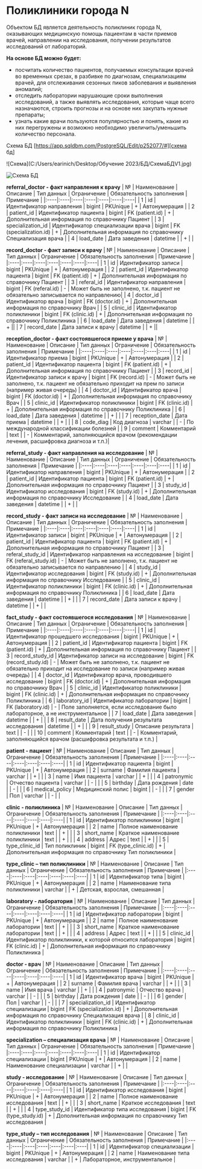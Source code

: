 # Поликлиники города N

Объектом БД является деятельность поликлиник города N, оказывающих медицинскую помощь пациентам в части приемов врачей, направлении на исследования, получении результатов исследований от лабораторий.

**На основе БД можно будет:**

- посчитать количество пациентов, получаемых консультации врачей во временных срезах, в разбивке по диагнозам, специализациям врачей, для отслеживания сезонных пиков заболевания и выявления аномалий;
- отследить лаборатории нарушающие сроки выполнения исследований, а также выявлять исследования, которые чаще всего назначаются, строить прогнозы и на основе них закупать нужные препараты;
- узнать какие врачи пользуются популярностью и понять, какие из них перегружены и возможно необходимо увеличить/уменьшить количество персонала.

Схема БД [https://app.sqldbm.com/PostgreSQL/Edit/p252077/#][схема бд]

![Схема](C:/Users/earinich/Desktop/Обучение 2023/БД/СхемаБДV1.jpg)

<image src="C:/Users/earinich/Desktop/Обучение 2023/БД/СхемаБДV1.jpg" alt="Схема БД">

**referral_doctor - факт направления к врачу**
| № | Наименование | Описание | Тип данных | Ограничение | Обязательность заполнения | Примечание |
|:----|:----|:----|:----|:----|:----|:----|
| 1 | id | Идентификатор направления | bigint | PKUnique | + | Автонумерация |
| 2 | patient_id | Идентификатор пациента | bigint | FK (patient.id) | + | Дополнительная информация по справочнику Пациент |
| 3 | specialization_id | Идентификатор специализации врача | bigint | FK (specialization.id) | + | Дополнительная информация по справочнику Специализация врача |
| 4 | load_date | Дата заведения | datetime | | + | |

**record_doctor - факт записи к врачу**
| № | Наименование | Описание | Тип данных | Ограничение | Обязательность заполнения | Примечание |
|:----|:----|:----|:----|:----|:----|:----|
| 1 | id | Идентификатор записи | bigint | PKUnique | + | Автонумерация |
| 2 | patient_id | Идентификатор пациента | bigint | FK (patient.id) | + | Дополнительная информация по справочнику Пациент |
| 3 | referal_id | Идентификатор направления | bigint | FK (referal.id) | - | Может быть не заполнено, т.к. пациент не обязательно записывается по направлению|
| 4 | doctor_id | Идентификатор врача | bigint | FK (doctor.id) | + | Дополнительная информация по справочнику Врач |
| 5 | clinic_id | Идентификатор поликлиники | bigint | FK (clinic.id) | + | Дополнительная информация по справочнику Поликлиника |
| 6 | load_date | Дата заведения | datetime | | + ||
| 7 | record_date | Дата записи к врачу | datetime | | + ||

**reception_doctor - факт состоявшегося приеме у врача**
| № | Наименование | Описание | Тип данных | Ограничение | Обязательность заполнения | Примечание |
|:----|:----|:----|:----|:----|:----|:----|
| 1 | id | Идентификатор приема | bigint | PKUnique | + | Автонумерация |
| 2 | patient_id | Идентификатор пациента | bigint | FK (patient.id) | + | Дополнительная информация по справочнику Пациент |
| 3 | record_id | Идентификатор записи к врачу | bigint | FK (record.id) | - | Может быть не заполнено, т.к. пациент не обязательно приходит на прем по записи (например живая очередь) |
| 4 | doctor_id | Идентификатор врача | bigint | FK (doctor.id) | + | Дополнительная информация по справочнику Врач |
| 5 | clinic_id | Идентификатор поликлиники | bigint | FK (clinic.id) | + | Дополнительная информация по справочнику Поликлиника |
| 6 | load_date | Дата заведения | datetime | | + | |
| 7 | reception_date | Дата приема | datetime | | + | |
| 8 | code_diag | Код диагноза | varchar | | - | По международной классификации болезней |
| 9 | comment | Комментарий | text | | - | Комментарий, заполняющийся врачом (рекомендации лечения, расшифровка диагноза и т.п.)|

**referral_study - факт направления на исследование**
| № | Наименование | Описание | Тип данных | Ограничение | Обязательность заполнения | Примечание |
|:----|:----|:----|:----|:----|:----|:----|
| 1 | id | Идентификатор направления | bigint | PKUnique | + | Автонумерация |
| 2 | patient_id | Идентификатор пациента | bigint | FK (patient.id) | + | Дополнительная информация по справочнику Пациент |
| 3 | study_id | Идентификатор исследования | bigint | FK (study.id) | + | Дополнительная информация по справочнику Исследование |
| 4 | load_date | Дата заведения | datetime | | + | |

**record_study - факт записи на исследование**
| № | Наименование | Описание | Тип данных | Ограничение | Обязательность заполнения | Примечание |
|:----|:----|:----|:----|:----|:----|:----|
| 1 | id | Идентификатор записи | bigint | PKUnique | + | Автонумерация |
| 2 | patient_id | Идентификатор пациента | bigint | FK (patient.id) | + | Дополнительная информация по справочнику Пациент |
| 3 | referal_study_id | Идентификатор направления на исследование | bigint | FK (referal_study.id) | - | Может быть не заполнено, т.к. пациент не обязательно записывается по направлению |
| 4 | study_id | Идентификатор исследования | bigint | FK (study.id) | + | Дополнительная информация по справочнику Исследование |
| 5 | clinic_id | Идентификатор поликлиники | bigint | FK (clinic.id) | + | Дополнительная информация по справочнику Поликлиника |
| 6 | load_date | Дата заведения | datetime | | + | |
| 7 | record_date | Дата записи к врачу | datetime | | + | |

**fact_study - факт состоявшегося исследования**
| № | Наименование | Описание | Тип данных | Ограничение | Обязательность заполнения | Примечание |
|:----|:----|:----|:----|:----|:----|:----|
| 1 | id | Идентификатор прошедшего исследования | bigint | PKUnique | + | Автонумерация |
| 2 | patient_id | Идентификатор пациента | bigint | FK (patient.id) | + | Дополнительная информация по справочнику Пациент |
| 3 | record_study_id | Идентификатор записи на исследование | bigint | FK (record_study.id) | - | Может быть не заполнено, т.к. пациент не обязательно приходит на исследование по записи (например живая очередь) |
| 4 | doctor_id | Идентификатор врача, проводившего исследование | bigint | FK (doctor.id) | + | Дополнительная информация по справочнику Врач |
| 5 | clinic_id | Идентификатор поликлиники | bigint | FK (clinic.id) | + | Дополнительная информация по справочнику Поликлиника |
| 6 | laboratory_id | Идентификатор лаборатории | bigint | FK (laboratory.id) | - | Поле заполняется, если исследование было лабораторное, а не инструментальное |
| 7 | load_date | Дата заведения | datetime | | + | |
| 8 | result_date | Дата получения результата исследования | datetime | | + | |
| 9 | result_study | Описание результата | text | | - | |
| 10 | comment | Комментарий | text | | - | Комментарий, заполняющийся врачом (расшифровка результата и т.п.) |

**patient - пациент**
| № | Наименование | Описание | Тип данных | Ограничение | Обязательность заполнения | Примечание |
|:----|:----|:----|:----|:----|:----|:----|
| 1 | id | Идентификатор пациента | bigint | PKUnique | + | Автонумерация |
| 2 | surname | Фамилия пациента | varchar | | + | |
| 3 | name | Имя пациента | varchar | | + | |
| 4 | patronymic | Отчество пациента | varchar | | - | |
| 5 | birthday | Дата рождения | date | | - | |
| 6 | medical_policy | Медицинский полис | bigint | | - | |
| 7 | gender | Пол | varchar | | - | |

**clinic - поликлиника**
| № | Наименование | Описание | Тип данных | Ограничение | Обязательность заполнения | Примечание |
|:----|:----|:----|:----|:----|:----|:----|
| 1 | id | Идентификатор поликлиники | bigint | PKUnique | + | Автонумерация |
| 2 | name | Полное наименование поликлиники | text | | + | |
| 3 | short_name | Краткое наименование поликлиники | text | | + | |
| 4 | address | Адрес | text | | + | |
| 5 | type_clinic_id | Тип поликлиник | bigint | FK (type_clinic.id) | + | Дополнительная информация по справочнику Тип поликлиники |

**type_clinic – тип поликлиники**
| № | Наименование | Описание | Тип данных | Ограничение | Обязательность заполнения | Примечание |
|:----|:----|:----|:----|:----|:----|:----|
| 1 | id | Идентификатор типа | bigint | PKUnique | + | Автонумерация |
| 2 | name | Наименование типа поликлиники | varchar | | + | Детская, взрослая, смешанная |

**laboratory - лаборатория**
| № | Наименование | Описание | Тип данных | Ограничение | Обязательность заполнения | Примечание |
|:----|:----|:----|:----|:----|:----|:----|
| 1 | id | Идентификатор лаборатории | bigint | PKUnique | + | Автонумерация |
| 2 | name | Полное наименование лаборатории | text | | + | |
| 3 | short_name | Краткое наименование лаборатории | text | | + | |
| 4 | address | Адрес | text | | + | |
| 5 | clinic_id | Идентификатор поликлиники, к которой относится лаборатория | bigint | FK (clinic.id) | + | Дополнительная информация по справочнику Поликлиника |

**doctor - врач**
| № | Наименование | Описание | Тип данных | Ограничение | Обязательность заполнения | Примечание |
|:----|:----|:----|:----|:----|:----|:----|
| 1 | id | Идентификатор врача | bigint | PKUnique | + | Автонумерация |
| 2 | surname | Фамилия врача | varchar | | + | |
| 3 | name | Имя врача | varchar | | + | |
| 4 | patronymic | Отчество врача | varchar | | - | |
| 5 | birthday | Дата рождения | date | | - | |
| 6 | gender | Пол | varchar | | - | |
| 7 | specialization_id | Идентификатор специализации | bigint | FK (specialization.id) | + | Дополнительная информация по справочнику Специализация врача |
| 8 | clinic_id | Идентификатор поликлиники | bigint | FK (clinic.id) | + | Дополнительная информация по справочнику Поликлиника |

**specialization – специализация врача**
| № | Наименование | Описание | Тип данных | Ограничение | Обязательность заполнения | Примечание |
|:----|:----|:----|:----|:----|:----|:----|
| 1 | id | Идентификатор специализации | bigint | PKUnique | + | Автонумерация |
| 2 | name | Наименование специализации | varchar | | + | |

**study - исследование**
| № | Наименование | Описание | Тип данных | Ограничение | Обязательность заполнения | Примечание |
|:----|:----|:----|:----|:----|:----|:----|
| 1 | id | Идентификатор исследования | bigint | PKUnique | + | Автонумерация |
| 2 | name | Полное наименование исследования | text | | + | |
| 3 | short_name | Краткое исследования | text | | + | |
| 4 | type_study_id | Идентификатор типа исследования | bigint | FK (type_study.id) | + | Дополнительная информация по справочнику Тип исследования |

**type_study – тип исследования**
| № | Наименование | Описание | Тип данных | Ограничение | Обязательность заполнения | Примечание |
|:----|:----|:----|:----|:----|:----|:----|
| 1 | id | Идентификатор специализации | bigint | PKUnique | + | Автонумерация |
| 2 | name | Наименование типа исследования | varchar | | + | Лабораторное, инструментальное |

[схема бд]: https://app.sqldbm.com/PostgreSQL/Edit/p252077/#
